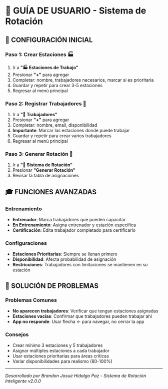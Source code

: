 # 📱 GUÍA DE USUARIO - Sistema de Rotación

## 🚀 CONFIGURACIÓN INICIAL

### Paso 1: Crear Estaciones 🏭
1. Ir a **"🏭 Estaciones de Trabajo"**
2. Presionar **"+"** para agregar
3. Completar: nombre, trabajadores necesarios, marcar si es prioritaria
4. Guardar y repetir para crear 3-5 estaciones
5. Regresar al menú principal

### Paso 2: Registrar Trabajadores 👥
1. Ir a **"👥 Trabajadores"**
2. Presionar **"+"** para agregar
3. Completar: nombre, email, disponibilidad
4. **Importante**: Marcar las estaciones donde puede trabajar
5. Guardar y repetir para crear varios trabajadores
6. Regresar al menú principal

### Paso 3: Generar Rotación 🔄
1. Ir a **"🔄 Sistema de Rotación"**
2. Presionar **"Generar Rotación"**
3. Revisar la tabla de asignaciones

## 🎓 FUNCIONES AVANZADAS

### Entrenamiento
- **Entrenador**: Marca trabajadores que pueden capacitar
- **En Entrenamiento**: Asigna entrenador y estación específica
- **Certificación**: Edita trabajador completado para certificarlo

### Configuraciones
- **Estaciones Prioritarias**: Siempre se llenan primero
- **Disponibilidad**: Afecta probabilidad de asignación
- **Restricciones**: Trabajadores con limitaciones se mantienen en su estación

## 🔧 SOLUCIÓN DE PROBLEMAS

### Problemas Comunes
- **No aparecen trabajadores**: Verificar que tengan estaciones asignadas
- **Estaciones vacías**: Confirmar que trabajadores pueden trabajar ahí
- **App no responde**: Usar flecha ← para navegar, no cerrar la app

### Consejos
- Crear mínimo 3 estaciones y 5 trabajadores
- Asignar múltiples estaciones a cada trabajador
- Usar estaciones prioritarias para áreas críticas
- Variar disponibilidades para realismo (80-100%)

---

*Desarrollado por Brandon Josué Hidalgo Paz - Sistema de Rotación Inteligente v2.0.0*
